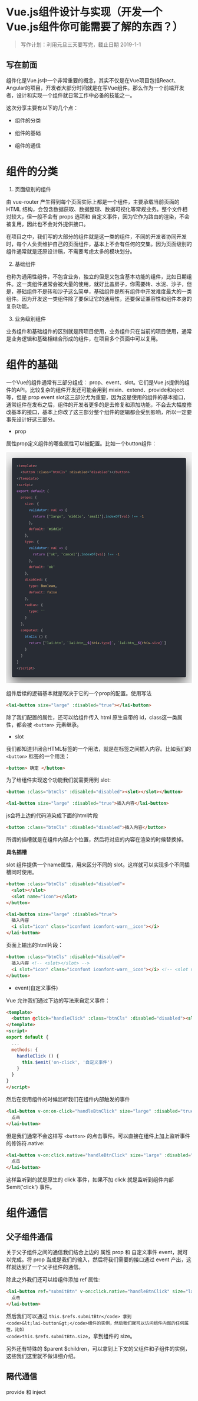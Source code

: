 # Vue.js组件设计与实现（开发一个Vue.js组件你可能需要了解的东西？）

> 写作计划：利用元旦三天要写完，截止日期 2019-1-1

## 写在前面
组件化是Vue.js中一个非常重要的概念，其实不仅是在Vue项目包括React、Angular的项目，开发者大部分时间就是在写Vue组件。那么作为一个前端开发者，设计和实现一个组件就日常工作中必备的技能之一。

这次分享主要有以下的几个点：

* 组件的分类

* 组件的基础

* 组件的通信

# 组件的分类

1. 页面级别的组件

由 vue-router 产生得到每个页面实际上都是一个组件，主要承载当前页面的 HTML 结构，会包含数据获取、数据整理、数据可视化等常规业务。整个文件相对较大，但一般不会有 props 选项和 自定义事件，因为它作为路由的渲染，不会被复用，因此也不会对外提供接口。

在项目之中，我们写的大部分的组件就是这一类的组件，不同的开发者协同开发时，每个人负责维护自己的页面组件，基本上不会有任何的交集。因为页面级别的组件通常就是还原设计稿，不需要考虑太多的模块划分。

2. 基础组件

也称为通用性组件，不包含业务，独立的但是又包含基本功能的组件，比如日期组件。这一类组件通常会被大量的使用，就好比盖房子，你需要砖、水泥、沙子，但是，基础组件不是砖和沙子这么简单，基础组件是所有组件中开发难度最大的一类组件。因为开发这一类组件除了要保证它的通用性，还要保证兼容性和组件本身的复杂功能。

3. 业务级别组件

业务组件和基础组件的区别就是跨项目使用，业务组件只在当前的项目使用，通常是业务逻辑和基础相结合形成的组件，在项目多个页面中可以复用。

# 组件的基础

一个Vue的组件通常有三部分组成： prop、event、slot。它们是Vue.js提供的组件的API。比较复杂的组件开发还可能会用到 mixin、extend、provide和eject等，但是 prop event slot这三部分尤为重要，因为这是使用的组件的基本接口，通常组件在发布之后，组件的开发者更多的是去修复和添加功能，不会去大幅度修改基本的接口，基本上你改了这三部分整个组件的逻辑都会受到影响，所以一定要事先设计好这三部分。

* prop

属性prop定义组件的哪些属性可以被配置。比如一个button组件：

![](./button-code.png)

组件后续的逻辑基本就是取决于它的一个prop的配置。使用写法
~~~html
<lai-button size="large" :disabled="true"></lai-button>
~~~
除了我们配置的属性，还可以给组件传入 html 原生自带的 id，class这一类属性，都会被 <code>&lt;button&gt;</code> 元素继承。

* slot

我们都知道非闭合HTML标签的一个用法，就是在标签之间插入内容。比如我们的 <code>&lt;button&gt;</code> 标签的一个用法：
~~~html
<button> 确定 </button>
~~~
为了给组件实现这个功能我们就需要用到 slot:

~~~html
<button :class="btnCls" :disabled="disabled"><slot></slot></button>
~~~

~~~html
<lai-button size="large" :disabled="true">插入内容</lai-button>
~~~
js会将上边的代码渲染成下面的html片段
~~~html
<button :class="btnCls" :disabled="disabled">插入内容</button>
~~~
所谓的插槽就是在组件内部占个位置，然后将对应的内容在渲染的时候替换掉。

**具名插槽**

slot 组件提供一个name属性，用来区分不同的 slot。这样就可以实现多个不同插槽同时使用。

~~~html
<button :class="btnCls" :disabled="disabled">
  <slot></slot>
  <slot name="icon"></slot>
</button>
~~~

~~~html
<lai-button size="large" :disabled="true">
  插入内容
  <i slot="icon" class="iconfont iconfont-warn__icon"></i>
</lai-button>
~~~
页面上输出的html片段：
~~~html
<button :class="btnCls" :disabled="disabled">
  插入内容 <!-- <slot></slot> -->
  <i slot="icon" class="iconfont iconfont-warn__icon"></i> <!-- <slot name="icon"></slot> -->
</button>
~~~

* event(自定义事件)

Vue 允许我们通过下边的写法来自定义事件：

~~~html
<template>
  <button @click="handleClick" :class="btnCls" :disabled="disabled"><slot></slot></button>
</template>
<script>
export default {
  ...
  methods: {
    handleClick () {
      this.$emit('on-click', '自定义事件')
    }
  }
}
</script>
~~~~
然后在使用组件的时候监听我们在组件内部触发的事件
~~~html
<lai-button v-on:on-click="handleBtnClick" size="large" :disabled="true">
  点击
</lai-button>
~~~
但是我们通常不会这样写 <code>&lt;button&gt;</code> 的点击事件。可以直接在组件上加上监听事件的修饰符.native:

~~~html
<lai-button v-on:click.native="handleBtnClick" size="large" :disabled="true">
  点击
</lai-button>
~~~

这样监听到的就是原生的 click 事件，如果不加 click 就是监听到组件内部 $emit('click') 事件。

# 组件通信

## 父子组件通信

关于父子组件之间的通信我们结合上边的 属性 prop 和 自定义事件 event，就可以完成。将 prop 当成是我们的输入，然后将我们需要的接口通过 event 产出，这样就达到了一个父子组件的通信。

除此之外我们还可以给组件添加 ref 属性:

~~~html
<lai-button ref="submitBtn" v-on:click.native="handleBtnClick" size="large" :disabled="true">
  点击
</lai-button>
~~~

然后我们可以通过 <code>this.$refs.submitBtn</code> 拿到 <code>&lt;lai-button&gt;</code>组件的实例，然后我们就可以访问组件内部的任何属性，比如 <code>this.$refs.submitBtn.size</code>，拿到组件的 size。

另外还有特殊的 $parent $children，可以拿到上下文的父组件和子组件的实例， 这些我们这里就不做详细介绍。

## 隔代通信

provide 和 inject



